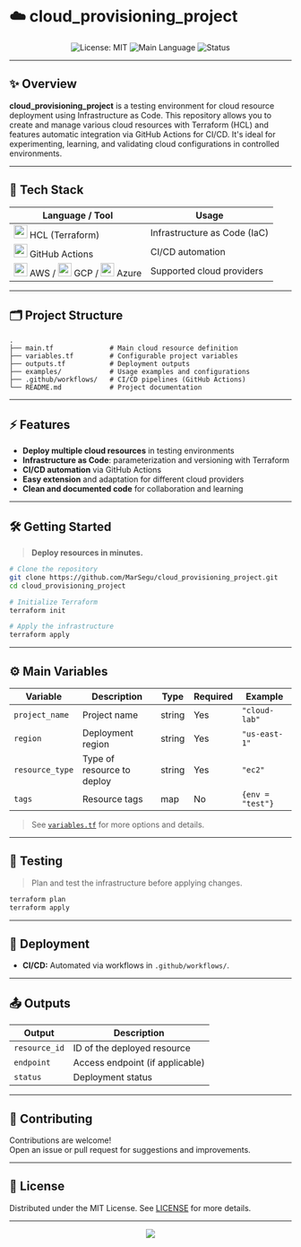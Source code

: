 # ☁️ cloud_provisioning_project

<p align="center">
  <img src="https://img.shields.io/badge/License-MIT-yellow.svg" alt="License: MIT" />
  <img src="https://img.shields.io/badge/HCL-100%25-blue" alt="Main Language" />
  <img src="https://img.shields.io/badge/status-active-brightgreen" alt="Status" />
</p>

---

## ✨ Overview

**cloud_provisioning_project** is a testing environment for cloud resource deployment using Infrastructure as Code. This repository allows you to create and manage various cloud resources with Terraform (HCL) and features automatic integration via GitHub Actions for CI/CD. It's ideal for experimenting, learning, and validating cloud configurations in controlled environments.

---

## 🎨 Tech Stack

<div align="center">

| Language / Tool                                         | Usage                                     |
|---------------------------------------------------------|-------------------------------------------|
| <img src="https://cdn.jsdelivr.net/gh/devicons/devicon/icons/terraform/terraform-original.svg" width="24"/> HCL (Terraform) | Infrastructure as Code (IaC)              |
| <img src="https://cdn.jsdelivr.net/gh/devicons/devicon/icons/github/github-original.svg" width="24"/> GitHub Actions        | CI/CD automation                          |
| <img src="https://cdn.jsdelivr.net/gh/devicons/devicon/icons/aws/aws-original.svg" width="24"/> AWS / <img src="https://cdn.jsdelivr.net/gh/devicons/devicon/icons/googlecloud/googlecloud-original.svg" width="24"/> GCP / <img src="https://cdn.jsdelivr.net/gh/devicons/devicon/icons/azure/azure-original.svg" width="24"/> Azure | Supported cloud providers                 |

</div>

---

## 🗂️ Project Structure

```text
.
├── main.tf              # Main cloud resource definition
├── variables.tf         # Configurable project variables
├── outputs.tf           # Deployment outputs
├── examples/            # Usage examples and configurations
├── .github/workflows/   # CI/CD pipelines (GitHub Actions)
└── README.md            # Project documentation
```

---

## ⚡ Features

- **Deploy multiple cloud resources** in testing environments
- **Infrastructure as Code**: parameterization and versioning with Terraform
- **CI/CD automation** via GitHub Actions
- **Easy extension** and adaptation for different cloud providers
- **Clean and documented code** for collaboration and learning

---

## 🛠️ Getting Started

> **Deploy resources in minutes.**

```bash
# Clone the repository
git clone https://github.com/MarSegu/cloud_provisioning_project.git
cd cloud_provisioning_project

# Initialize Terraform
terraform init

# Apply the infrastructure
terraform apply
```

---

## ⚙️ Main Variables

| Variable         | Description                          | Type   | Required | Example              |
|------------------|--------------------------------------|--------|----------|----------------------|
| `project_name`   | Project name                         | string | Yes      | `"cloud-lab"`        |
| `region`         | Deployment region                    | string | Yes      | `"us-east-1"`        |
| `resource_type`  | Type of resource to deploy           | string | Yes      | `"ec2"`              |
| `tags`           | Resource tags                        | map    | No       | `{env = "test"}`     |

> See [`variables.tf`](./variables.tf) for more options and details.

---

## 🧪 Testing

> Plan and test the infrastructure before applying changes.

```bash
terraform plan
terraform apply
```

---

## 🚀 Deployment

- **CI/CD:** Automated via workflows in `.github/workflows/`.

---

## 📤 Outputs

| Output         | Description                        |
|----------------|------------------------------------|
| `resource_id`  | ID of the deployed resource        |
| `endpoint`     | Access endpoint (if applicable)    |
| `status`       | Deployment status                  |

---

## 🤝 Contributing

Contributions are welcome!  
Open an issue or pull request for suggestions and improvements.

---

## 📃 License

Distributed under the MIT License. See [LICENSE](LICENSE) for more details.

---

<p align="center">
  <img src="https://capsule-render.vercel.app/api?type=waving&color=gradient&height=110&section=footer"/>
</p>
